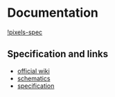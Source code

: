 # Documentation

[!pixels-spec](./docs/pixels-spec.jpg)

## Specification and links

- [official wiki](https://www.waveshare.com/wiki/1.9inch_Segment_e-Paper_Module_Manual#Arduino)
- [schematics](https://www.waveshare.com/w/upload/3/35/1.9inch_Segment_e-Paper_Module01.pdf)
- [specification](https://www.waveshare.com/w/upload/b/bd/IST7134.pdf)
